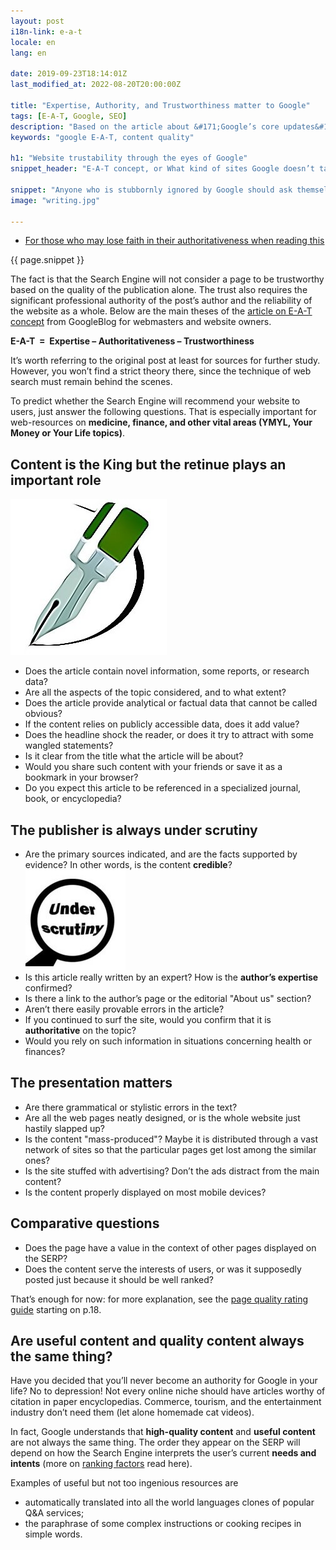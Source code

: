 ```yaml
---
layout: post
i18n-link: e-a-t
locale: en
lang: en

date: 2019-09-23T18:14:01Z
last_modified_at: 2022-08-20T20:00:00Z

title: "Expertise, Authority, and Trustworthiness matter to Google"
tags: [E-A-T, Google, SEO]
description: "Based on the article about &#171;Google’s core updates&#187; from webmasters.googleblog.com, Aug 2019. Anyone who is stubbornly ignored by Google should ask themselves a series of questions.."
keywords: "google E-A-T, content quality"

h1: "Website trustability through the eyes of Google"
snippet_header: "E-A-T concept, or What kind of sites Google doesn’t take seriously"

snippet: "Anyone who is stubbornly ignored by Google should ask themselves a series of questions.  It’s better to answer honestly, having checked in advance what pages are winning on the SERP for target search queries."
image: "writing.jpg"

---
```


<ul class="toc txt-right"><li><a href="{{ site.url }}{{ page.url }}#fin">For those who may lose faith in their authoritativeness when reading this</a></li> </ul>
<div>
  <p>{{ page.snippet }}</p>
  <p>The fact is that the Search Engine will not consider a page to be trustworthy based on the quality of the publication alone. The trust also requires the significant professional authority of the post’s author and the reliability of the website as a whole. Below are the main theses of the <a href="https://webmasters.googleblog.com/2019/08/core-updates.html" rel="noopener">article on E-A-T concept</a> from GoogleBlog for webmasters and website owners.</p>
  <p class="txt-center"><strong>E-A-T &nbsp;=&nbsp; Expertise – Authoritativeness – Trustworthiness</strong></p>
  <p>It’s worth referring to the original post at least for sources for further study. However, you won’t find a strict theory there, since the technique of web search must remain behind the scenes.</p>
  <p>To predict whether the Search Engine will recommend your website to users, just answer the following questions. That is especially important for web-resources on <strong>medicine, finance, and other vital areas (YMYL, Your Money or Your Life topics)</strong>.</p>
</div>
<h2>Content is the King but the retinue plays an important role</h2>
<p><img class="fullscreen-right" src="/images/posts/writing.jpg" alt="Text content" loading="lazy" width="250" height="250"></p>
<ul>
  <li>Does the article contain novel information, some reports, or research data?</li>
  <li>Are all the aspects of the topic considered, and to what extent?</li>
  <li>Does the article provide analytical or factual data that cannot be called obvious?</li>
  <li>If the content relies on publicly accessible data, does it add value?</li>
  <li>Does the headline shock the reader, or does it try to attract with some wangled statements?</li>
  <li>Is it clear from the title what the article will be about?</li>
  <li>Would you share such content with your friends or save it as a bookmark in your browser?</li>
  <li>Do you expect this article to be referenced in a specialized journal, book, or encyclopedia?</li>
</ul>
<h2>The publisher is always under scrutiny</h2>
<ul>
  <li>Are the primary sources indicated, and are the facts supported by evidence? In other words, is the content <strong>credible</strong>? <img class="fl-left" src="/images/posts/under-scrutiny.jpg" alt="Content publisher is under scrutiny" loading="lazy" width="160" height="160"></li>
  <li>Is this article really written by an expert? How is the <strong>author’s expertise</strong> confirmed?</li>
  <li>Is there a link to the author’s page or the editorial "About us" section?</li>
  <li>Aren’t there easily provable errors in the article?</li>
  <li>If you continued to surf the site, would you confirm that it is <strong>authoritative</strong> on the topic?</li>
  <li>Would you rely on such information in situations concerning health or finances?</li>
</ul>
<h2>The presentation matters</h2>
<ul>
  <li>Are there grammatical or stylistic errors in the text?</li>
  <li>Are all the web pages neatly designed, or is the whole website just hastily slapped up?</li>
  <li>Is the content "mass-produced"? Maybe it is distributed through a vast network of sites so that the particular pages get lost among the similar ones?</li>
  <li>Is the site stuffed with advertising? Don’t the ads distract from the main content?</li>
  <li>Is the content properly displayed on most mobile devices?</li>
</ul>
<h2>Comparative questions</h2>
<ul>
  <li>Does the page have a value in the context of other pages displayed on the SERP?</li>
  <li>Does the content serve the interests of users, or was it supposedly posted just because it should be well ranked?</li>
</ul>
<p>That’s enough for now: for more explanation, see the <a href="https://static.googleusercontent.com/media/guidelines.raterhub.com/en//searchqualityevaluatorguidelines.pdf" rel="noopener" target="_blank">page quality rating guide</a> starting on p.18.</p>
<h2 id="fin">Are useful content and quality content always the same thing?</h2>
<p>Have you decided that you’ll never become an authority for Google in your life? No to depression! Not every online niche should have articles worthy of citation in paper encyclopedias. Commerce, tourism, and the entertainment industry don’t need them (let alone homemade cat videos).</p>
<p>In fact, Google understands that <strong>high-quality content</strong> and <strong>useful content</strong> are not always the same thing. The order they appear on the SERP will depend on how the Search Engine interprets the user’s current <b>needs and intents</b> (more on <a href="{{site.url}}/how-do-google-algorithms-work">ranking factors</a> read here).</p>

<p>Examples of useful but not too ingenious resources are</p>
<ul>
  <li>automatically translated into all the world languages clones of popular Q&A services;</li>
  <li>the paraphrase of some complex instructions or cooking recipes in simple words.</li>
</ul>